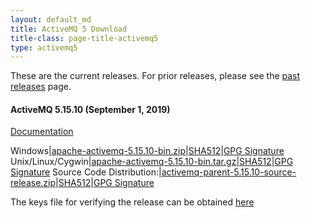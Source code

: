```yaml
---
layout: default_md
title: ActiveMQ 5 Download
title-class: page-title-activemq5
type: activemq5
---
```


These are the current releases. For prior releases, please see the [past releases](../../../download-archives) page.

#### ActiveMQ 5.15.10 (September 1, 2019)

[Documentation](../documentation)

Windows|[apache-activemq-5.15.10-bin.zip](http://www.apache.org/dyn/closer.cgi?filename=/activemq/5.15.10/apache-activemq-5.15.10-bin.zip&action=download)|[SHA512](https://www.apache.org/dist/activemq/5.15.10/apache-activemq-5.15.10-bin.zip.sha512)|[GPG Signature](https://www.apache.org/dist/activemq/5.15.10/apache-activemq-5.15.10-bin.zip.asc)
Unix/Linux/Cygwin|[apache-activemq-5.15.10-bin.tar.gz](http://www.apache.org/dyn/closer.cgi?filename=/activemq/5.15.10/apache-activemq-5.15.10-bin.tar.gz&action=download)|[SHA512](https://www.apache.org/dist/activemq/5.15.10/apache-activemq-5.15.10-bin.tar.gz.sha512)|[GPG Signature](https://www.apache.org/dist/activemq/5.15.10/apache-activemq-5.15.10-bin.tar.gz.asc)
Source Code Distribution:|[activemq-parent-5.15.10-source-release.zip](http://www.apache.org/dyn/closer.cgi?path=/activemq/5.15.10/activemq-parent-5.15.10-source-release.zip)|[SHA512](https://www.apache.org/dist/activemq/5.15.10/activemq-parent-5.15.10-source-release.zip.sha512)|[GPG Signature](https://www.apache.org/dist/activemq/5.15.10/activemq-parent-5.15.10-source-release.zip.asc)

The keys file for verifying the release can be obtained [here](https://www.apache.org/dist/activemq/KEYS)
